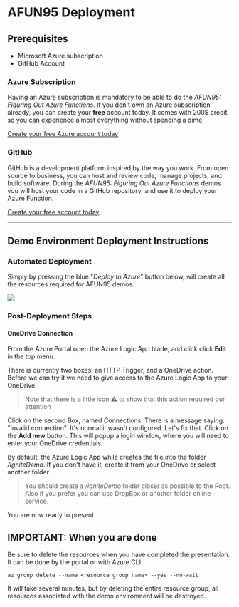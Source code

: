 # AFUN95 Deployment

## Prerequisites

- Microsoft Azure subscription
- GitHub Account

### Azure Subscription

Having an Azure subscription is mandatory to be able to do the *AFUN95: Figuring Out Azure Functions​*. If you don't own an Azure subscription already, you can create your **free** account today. It comes with 200$ credit, so you can experience almost everything without spending a dime.

[Create your free Azure account today](https://azure.microsoft.com/en-us/free?WT.mc_id=msignitethetour2019-github-afun95)

### GitHub

GitHub is a development platform inspired by the way you work. From open source to business, you can host and review code, manage projects, and build software.  During the *AFUN95: Figuring Out Azure Functions​* demos you will host your code in a GitHub repository, and use it to deploy your Azure Function.

[Create your free account today](https://github.com/)

---

## Demo Environment Deployment Instructions

### Automated Deployment

Simply by pressing the blue "*Deploy to Azure*" button below, will create all the resources required for AFUN95 demos.

<a href="https://portal.azure.com/#create/Microsoft.Template/uri/https%3A%2F%2Fraw.githubusercontent.com%2Fmicrosoft%2Fignite-learning-paths%2Fmaster%2Fafun%2Fafun95%2Fdeployment%2FdeployAzure.json" target="_blank"><img src="https://azuredeploy.net/deploybutton.png"/></a>


### Post-Deployment Steps

#### OneDrive Connection

From the Azure Portal open the Azure Logic App blade, and click click **Edit** in the top menu. 

There is currently two boxes: an HTTP Trigger, and a OneDrive action. Before we can try it we need to give access to the Azure Logic App to your OneDrive.

> Note that there is a little icon ⚠️ to show that this action required our attention

Click on the second Box, named Connections. There is a message saying: "Invalid connection". It's normal it wasn't configured. Let's fix that. Click on the **Add new** button. This will popup a login window, where you will need to enter your OneDrive credentials.

By default, the Azure Logic App while creates the file into the folder */IgniteDemo*. If you don't have it, create it from your OneDrive or select another folder.

> You should create a */IgniteDemo* folder closer as possible to the Root. Also if you prefer you can use DropBox or another folder online service.

You are now ready to present.

## **IMPORTANT:** When you are done

Be sure to delete the resources when you have completed the presentation. It can be done by the portal or with Azure CLI.

``` az cli
az group delete --name <resource group name> --yes --no-wait
```

It will take several minutes, but by deleting the entire resource group, all resources associated with the demo environment will be destroyed.
